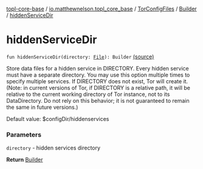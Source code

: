 [topl-core-base](../../../index.md) / [io.matthewnelson.topl_core_base](../../index.md) / [TorConfigFiles](../index.md) / [Builder](index.md) / [hiddenServiceDir](./hidden-service-dir.md)

# hiddenServiceDir

`fun hiddenServiceDir(directory: `[`File`](https://docs.oracle.com/javase/6/docs/api/java/io/File.html)`): Builder` [(source)](https://github.com/05nelsonm/TorOnionProxyLibrary-Android/blob/master/topl-core-base/src/main/java/io/matthewnelson/topl_core_base/TorConfigFiles.kt#L221)

Store data files for a hidden service in DIRECTORY. Every hidden service must
have a separate directory. You may use this option multiple times to specify
multiple services. If DIRECTORY does not exist, Tor will create it. (Note: in
current versions of Tor, if DIRECTORY is a relative path, it will be relative
to the current working directory of Tor instance, not to its DataDirectory. Do
not rely on this behavior; it is not guaranteed to remain the same in future
versions.)

Default value: $configDir/hiddenservices

### Parameters

`directory` - hidden services directory

**Return**
[Builder](index.md)

